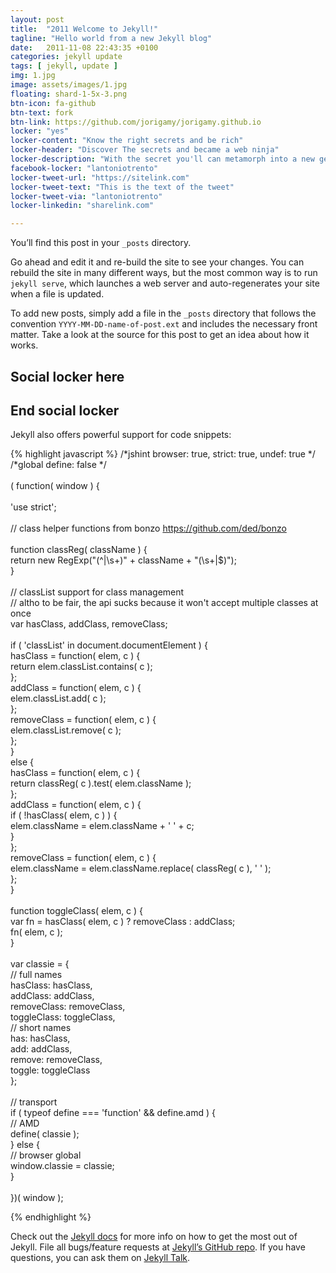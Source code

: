 ```yaml
---
layout: post
title:  "2011 Welcome to Jekyll!"
tagline: "Hello world from a new Jekyll blog"
date:   2011-11-08 22:43:35 +0100
categories: jekyll update
tags: [ jekyll, update ]
img: 1.jpg
image: assets/images/1.jpg
floating: shard-1-5x-3.png
btn-icon: fa-github
btn-text: fork
btn-link: https://github.com/jorigamy/jorigamy.github.io
locker: "yes"
locker-content: "Know the right secrets and be rich"
locker-header: "Discover The secrets and became a web ninja"
locker-description: "With the secret you'll can metamorph into a new generation web ninja"
facebook-locker: "lantoniotrento"
locker-tweet-url: "https://sitelink.com"
locker-tweet-text: "This is the text of the tweet"
locker-tweet-via: "lantoniotrento"
locker-linkedin: "sharelink.com"

---
```

	
You’ll find this post in your `_posts` directory.

<!--more-->

 Go ahead and edit it and re-build the site to see your changes. You can rebuild the site in many different ways, but the most common way is to run `jekyll serve`, which launches a web server and auto-regenerates your site when a file is updated.

To add new posts, simply add a file in the `_posts` directory that follows the convention `YYYY-MM-DD-name-of-post.ext` and includes the necessary front matter. Take a look at the source for this post to get an idea about how it works.

## Social locker here

<script>
jQuery(document).ready(function ($) {
   $('.to-lock').sociallocker({
	text:{
	   header: 'Scopri i segreti',
	   message: 'Diventa il re dei segreti'
	},
	overlap:{
	   mode: 'blurring'
	},
	facebook:{
	   like:{
	      url: 'https://facebook.com/lantoniotrento'
	   }
	},
	linkedin:{
	   share:{
	      url: 'https://jorigamy.github.io'
	   }
	},
	buttons:{
	   order: ["facebook-like","twitter-tweet","linkedin-share"],
	   counters: false,
	   lazy: false
	}
   });
});
</script>
<article id="default-usage">
    <section>
        <div class="to-lock onp-sl-content" style="display: none; background-color: #f9f9f9; text-align: center;">
            <div class="header">
                <p><strong>Lorem ipsum dolor sit amet, consectetur adipiscing</strong></p>
                <p>
                    Maecenas sed consectetur tortor. Morbi non vestibulum eros, at posuere nisi praesent consequat.
                </p>
            </div>
            <div class="image">
                <img src="img/image.jpg" alt="Preview image" /><br />
                <i>Aenean vel sodales sem. Morbi et felis eget felis vulputate placerat.</i>
            </div>
            <div class="footer">
                <p>Curabitur a rutrum enim, sit amet ultrices quam. Morbi dui leo, euismod a diam vitae, hendrerit ultricies arcu. Suspendisse tempor ultrices urna ut auctor.</p>
            </div>
        </div>
    </section>
</article>



## End social locker

Jekyll also offers powerful support for code snippets:

{% highlight javascript %}
    /*jshint browser: true, strict: true, undef: true */<br />
    /*global define: false */<br />
<br />
    ( function( window ) {<br />
<br />
    'use strict';<br />
<br />
    // class helper functions from bonzo https://github.com/ded/bonzo<br />
<br />
    function classReg( className ) {<br />
      return new RegExp("(^|\\s+)" + className + "(\\s+|$)");<br />
    }<br />
<br />
    // classList support for class management<br />
    // altho to be fair, the api sucks because it won't accept multiple classes at once<br />
    var hasClass, addClass, removeClass;<br />
<br />
    if ( 'classList' in document.documentElement ) {<br />
      hasClass = function( elem, c ) {<br />
        return elem.classList.contains( c );<br />
      };<br />
      addClass = function( elem, c ) {<br />
        elem.classList.add( c );<br />
      };<br />
      removeClass = function( elem, c ) {<br />
        elem.classList.remove( c );<br />
      };<br />
    }<br />
    else {<br />
      hasClass = function( elem, c ) {<br />
        return classReg( c ).test( elem.className );<br />
      };<br />
      addClass = function( elem, c ) {<br />
        if ( !hasClass( elem, c ) ) {<br />
          elem.className = elem.className + ' ' + c;<br />
        }<br />
      };<br />
      removeClass = function( elem, c ) {<br />
        elem.className = elem.className.replace( classReg( c ), ' ' );<br />
      };<br />
    }<br />
<br />
    function toggleClass( elem, c ) {<br />
      var fn = hasClass( elem, c ) ? removeClass : addClass;<br />
      fn( elem, c );<br />
    }<br />
<br />
    var classie = {<br />
      // full names<br />
      hasClass: hasClass,<br />
      addClass: addClass,<br />
      removeClass: removeClass,<br />
      toggleClass: toggleClass,<br />
      // short names<br />
      has: hasClass,<br />
      add: addClass,<br />
      remove: removeClass,<br />
      toggle: toggleClass<br />
    };<br />
<br />
    // transport<br />
    if ( typeof define === 'function' && define.amd ) {<br />
      // AMD<br />
      define( classie );<br />
    } else {<br />
      // browser global<br />
      window.classie = classie;<br />
    } <br />
<br />
    })( window );<br />

{% endhighlight %}


Check out the [Jekyll docs][jekyll-docs] for more info on how to get the most out of Jekyll. File all bugs/feature requests at [Jekyll’s GitHub repo][jekyll-gh]. If you have questions, you can ask them on [Jekyll Talk][jekyll-talk].

[jekyll-docs]: https://jekyllrb.com/docs/home
[jekyll-gh]:   https://github.com/jekyll/jekyll
[jekyll-talk]: https://talk.jekyllrb.com/
